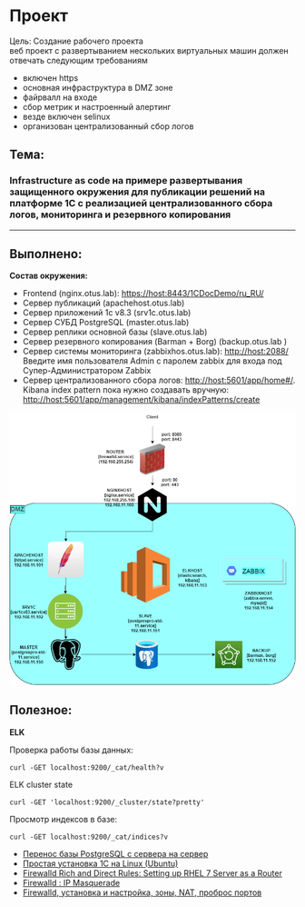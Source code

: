 # **Проект**
Цель:
Создание рабочего проекта  
веб проект с развертыванием нескольких виртуальных машин должен отвечать следующим требованиям

- включен https
- основная инфраструктура в DMZ зоне
- файрвалл на входе
- сбор метрик и настроенный алертинг
- везде включен selinux
- организован централизованный сбор логов

## **Тема:**

### **Infrastructure as code на примере развертывания защищенного окружения для публикации решений на платформе 1С с реализацией централизованного сбора логов, мониторинга и резервного копирования**

---

## **Выполнено:**

**Состав окружения:**
- Frontend (nginx.otus.lab): [https://host:8443/1CDocDemo/ru_RU/](https://192.168.0.103:8443/1CDocDemo/ru_RU/)
- Сервер публикаций (apachehost.otus.lab)
- Сервер приложений 1c v8.3 (srv1c.otus.lab)
- Сервер СУБД PostgreSQL (master.otus.lab)
- Сервер реплики основной базы (slave.otus.lab)
- Сервер резервного копирования (Barman + Borg) (backup.otus.lab )
- Сервер системы мониторинга (zabbixhos.otus.lab): [http://host:2088/](http://192.168.0.103:2088/)
  Введите имя пользователя Admin с паролем zabbix для входа под Супер-Администратором Zabbix
- Сервер централизованного сбора логов: [http://host:5601/app/home#/](http://192.168.0.103:5601/app/home#/).
  Kibana index pattern пока нужно создавать вручную: [http://host:5601/app/management/kibana/indexPatterns/create](http://192.168.0.103:5601/app/management/kibana/indexPatterns/create)

![Схема стенда](net.png)

## **Полезное:**

**ELK**

Проверка работы базы данных:
```
curl -GET localhost:9200/_cat/health?v
```

ELK cluster state
```
curl -GET 'localhost:9200/_cluster/state?pretty'
```

Просмотр индексов в базе:
```
curl -GET localhost:9200/_cat/indices?v
```
- [Перенос базы PostgreSQL с сервера на сервер](https://shra.ru/2017/01/perenos-bazy-postgresql-s-servera-na-server/)
- [Простая установка 1С на Linux (Ubuntu)](https://wiseadvice-it.ru/o-kompanii/blog/articles/prostaya-ustanovka-1s-na-linux-ubuntu/)
- [Firewalld Rich and Direct Rules: Setting up RHEL 7 Server as a Router](https://www.lisenet.com/2016/firewalld-rich-and-direct-rules-setup-rhel-7-server-as-a-router/)
- [Firewalld : IP Masquerade](https://www.server-world.info/en/note?os=CentOS_7&p=firewalld&f=2)
- [Firewalld, установка и настройка, зоны, NAT, проброс портов](https://itproffi.ru/firewalld-ustanovka-i-nastrojka-zony-nat-probros-portov/)


